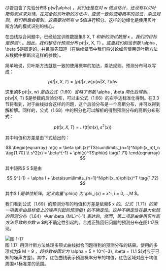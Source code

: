 尽管包含了先验分布$ p(w|\alpha) $，我们还是在对$ w $做点估计，还没有以贝叶斯的观点来对待。在完全的贝叶斯的方法中，应该一致的使用概率的加法，乘法规则。我们稍后会看到，这需要对所有$ w $值进行积分。这样的边缘化是使用贝叶斯方法的模式识别的核心。    

在曲线拟合问题中，已经给定训练数据集$ X, T $和新的测试数据$ x $。我们的目标是预测$ t $。因此，我们想估计预测分布$ p(t|x, X, T) $。这里我们假设参数$ \alpha , \beta $是固定的，并且事先知道（在后续章节中我们将讨论如何使用贝叶斯方法从数据中推断出这样的参数）。    

简单地说，贝叶斯方法就是一致的使用概率的加法，乘法规则。预测分布可以写成：    

$$
p(t|x, X, T) = \int p(t|x, w)p(w|X, T)dw \tag{1.68}
$$

这里的$ p(t|x, w) $是由公式（1.60）省略了参数$ \alpha , \beta $简化后得到，$ p(w|X, T) $是参数的后验分布，可以由公式（1.66）的右手边标准化得到。在3.3节将看到，对于曲线拟合这样的问题，这个后验分布是一个高斯分布，并可以得到解析解。同样的，公式（1.68）中的积分也可以解析的得到预测分布的高斯分布形式：    

$$
p(t|x, X, T) = \mathcal{N}(t|m(x), s^2(x)) \tag{1.69}
$$

其中均值和方差是由下式给出的：    

$$
\begin{eqnarray}
m(x) = \beta \phi(x)^TS\sum\limits_{n=1}^N\phi(x_n)t_n  \tag{1.70} \\
s^2(x) = \beta^{-1} + \phi(x)^TS\phi(x)  \tag{1.71} 
\end{eqnarray}
$$

其中矩阵$ S $是由

$$
S^{-1} = \alpha I + \beta\sum\limits_{n=1}^N\phi(x_n)\phi(x)^T \tag{1.72}
$$

其中$ I $是单位矩阵，定义向量$ \phi(x) $为$ \phi_i(x) = x^i, i = 0,...,M $。    

我们看到公式（1.69）的预测分布的均值和方差是依赖$ x $的。公式（1.71）的第一项表示由目标值上的噪声引起的预测值$ t $的不确定性。这种不确定性在最大似然的预测分布（1.64）中由$ \beta_{ML}^{-1} $表达的。然而，第二项是由使用贝叶斯方法导致的参数$ w $的不确定性引起的。合成正弦回归问题的预测分布在图1.17展现。

![图 1-17](images/synthetic_sinusoidal.png)      
图 1.17: 用贝叶斯方法处理多项式曲线拟合问题得到的预测分布的结果。使用的多项式为$ M = 9 $，超参数被固定为$ \alpha = 5 × 10^{−3}, \beta = 11.1 $(对应于已知的噪声方差)。其中，红色曲线表示预测概率分布的均值，红色区域对应于均值周围±1标准差的范围。
